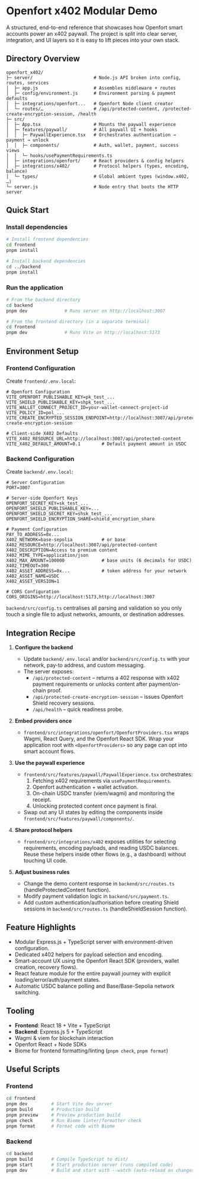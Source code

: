 # Openfort x402 Modular Demo

A structured, end-to-end reference that showcases how Openfort smart accounts power an x402 paywall. The project is split into clear server, integration, and UI layers so it is easy to lift pieces into your own stack.

## Directory Overview

```
openfort_x402/
├─ server/                       # Node.js API broken into config, routes, services
│  ├─ app.js                     # Assembles middleware + routes
│  ├─ config/environment.js      # Environment parsing & payment defaults
│  ├─ integrations/openfort...   # Openfort Node client creator
│  └─ routes/…                   # /api/protected-content, /protected-create-encryption-session, /health
├─ src/
│  ├─ App.tsx                    # Mounts the paywall experience
│  ├─ features/paywall/          # All paywall UI + hooks
│  │  ├─ PaywallExperience.tsx   # Orchestrates authentication → payment → unlock
│  │  ├─ components/             # Auth, wallet, payment, success views
│  │  └─ hooks/usePaymentRequirements.ts
│  ├─ integrations/openfort/     # React providers & config helpers
│  ├─ integrations/x402/         # Protocol helpers (types, encoding, balance)
│  └─ types/                     # Global ambient types (window.x402, …)
└─ server.js                     # Node entry that boots the HTTP server
```

## Quick Start

### Install dependencies

```bash
# Install frontend dependencies
cd frontend
pnpm install

# Install backend dependencies
cd ../backend
pnpm install
```

### Run the application

```bash
# From the backend directory
cd backend
pnpm dev              # Runs server on http://localhost:3007

# From the frontend directory (in a separate terminal)
cd frontend
pnpm dev              # Runs Vite on http://localhost:5173
```

## Environment Setup

### Frontend Configuration

Create `frontend/.env.local`:

```env
# Openfort Configuration
VITE_OPENFORT_PUBLISHABLE_KEY=pk_test_...
VITE_SHIELD_PUBLISHABLE_KEY=shpk_test_...
VITE_WALLET_CONNECT_PROJECT_ID=your-wallet-connect-project-id
VITE_POLICY_ID=pol_...
VITE_CREATE_ENCRYPTED_SESSION_ENDPOINT=http://localhost:3007/api/protected-create-encryption-session

# Client-side X402 Defaults
VITE_X402_RESOURCE_URL=http://localhost:3007/api/protected-content
VITE_X402_DEFAULT_AMOUNT=0.1        # Default payment amount in USDC
```

### Backend Configuration

Create `backend/.env.local`:

```env
# Server Configuration
PORT=3007

# Server-side Openfort Keys
OPENFORT_SECRET_KEY=sk_test_...
OPENFORT_SHIELD_PUBLISHABLE_KEY=...
OPENFORT_SHIELD_SECRET_KEY=shsk_test_...
OPENFORT_SHIELD_ENCRYPTION_SHARE=shield_encryption_share

# Payment Configuration
PAY_TO_ADDRESS=0x...
X402_NETWORK=base-sepolia           # or base
X402_RESOURCE=http://localhost:3007/api/protected-content
X402_DESCRIPTION=Access to premium content
X402_MIME_TYPE=application/json
X402_MAX_AMOUNT=100000              # base units (6 decimals for USDC)
X402_TIMEOUT=300
X402_ASSET_ADDRESS=0x...            # token address for your network
X402_ASSET_NAME=USDC
X402_ASSET_VERSION=1

# CORS Configuration
CORS_ORIGINS=http://localhost:5173,http://localhost:3007
```

`backend/src/config.ts` centralises all parsing and validation so you only touch a single file to adjust networks, amounts, or destination addresses.

## Integration Recipe

1. **Configure the backend**
   - Update `backend/.env.local` and/or `backend/src/config.ts` with your network, pay-to address, and custom messaging.
   - The server exposes:
     - `/api/protected-content` – returns a 402 response with x402 payment requirements or unlocks content after payment/on-chain proof.
     - `/api/protected-create-encryption-session` – issues Openfort Shield recovery sessions.
     - `/api/health` – quick readiness probe.

2. **Embed providers once**
   - `frontend/src/integrations/openfort/OpenfortProviders.tsx` wraps Wagmi, React Query, and the Openfort React SDK. Wrap your application root with `<OpenfortProviders>` so any page can opt into smart account flows.

3. **Use the paywall experience**
   - `frontend/src/features/paywall/PaywallExperience.tsx` orchestrates:
     1. Fetching x402 requirements via `usePaymentRequirements`.
     2. Openfort authentication + wallet activation.
     3. On-chain USDC transfer (viem/wagmi) and monitoring the receipt.
     4. Unlocking protected content once payment is final.
   - Swap out any UI states by editing the components inside `frontend/src/features/paywall/components/`.

4. **Share protocol helpers**
   - `frontend/src/integrations/x402` exposes utilities for selecting requirements, encoding payloads, and reading USDC balances. Reuse these helpers inside other flows (e.g., a dashboard) without touching UI code.

5. **Adjust business rules**
   - Change the demo content response in `backend/src/routes.ts` (handleProtectedContent function).
   - Modify payment validation logic in `backend/src/payment.ts`.
   - Add custom authentication/authorisation before creating Shield sessions in `backend/src/routes.ts` (handleShieldSession function).

## Feature Highlights

- Modular Express.js + TypeScript server with environment-driven configuration.
- Dedicated x402 helpers for payload selection and encoding.
- Smart-account UX using the Openfort React SDK (providers, wallet creation, recovery flows).
- React feature module for the entire paywall journey with explicit loading/error/auth/payment states.
- Automatic USDC balance polling and Base/Base-Sepolia network switching.

## Tooling

- **Frontend**: React 18 + Vite + TypeScript
- **Backend**: Express.js 5 + TypeScript
- Wagmi & viem for blockchain interaction
- Openfort React + Node SDKs
- Biome for frontend formatting/linting (`pnpm check`, `pnpm format`)

## Useful Scripts

### Frontend

```bash
cd frontend
pnpm dev         # Start Vite dev server
pnpm build       # Production build
pnpm preview     # Preview production build
pnpm check       # Run Biome linter/formatter check
pnpm format      # Format code with Biome
```

### Backend

```bash
cd backend
pnpm build       # Compile TypeScript to dist/
pnpm start       # Start production server (runs compiled code)
pnpm dev         # Build and start with --watch (auto-reload on changes)
```
